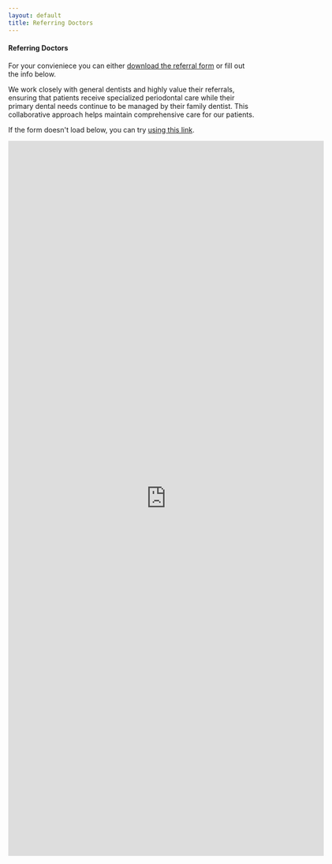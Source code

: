 ```yaml
---
layout: default
title: Referring Doctors
---
```


<h4>Referring Doctors</h4>
<p>For your convieniece you can either <a class="one" href="/referral/000-Referral-to-Periodontist-Dr-Roy-Perio-Dental.pdf">download the referral form</a> or fill out the info below.</p>

<p>We work closely with general dentists and highly value their referrals, ensuring that patients receive specialized periodontal care while their primary dental needs continue to be managed by their family dentist. This collaborative approach helps maintain comprehensive care for our patients.</p>

<p>If the form doesn't load below, you can try <a class="one" href="https://docs.google.com/forms/d/e/1FAIpQLScKquD6tpY_y4PWwPHIey7DtcWyZu5zJdr6Dofi8n7x_VcVwA/viewform?embedded=true">using this link</a>.</p>


<iframe src="https://docs.google.com/forms/d/e/1FAIpQLScKquD6tpY_y4PWwPHIey7DtcWyZu5zJdr6Dofi8n7x_VcVwA/viewform?embedded=true" width="640" height="1450" frameborder="0" marginheight="0" marginwidth="0">Loading…</iframe>


